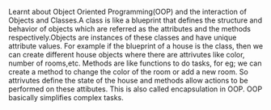 Learnt about Object Oriented Programming(OOP) and the interaction of Objects and Classes.A class is like a blueprint that defines the structure and behavior of objects which are referred as the attributes and the methods respectively.Objects are instances of these classes and have unique attribute values. For example if the blueprint of a house is the class, then we can create different house objects where there are attrivutes like color, number of rooms,etc. Methods are like functions to do tasks, for eg; we can create a method to change the color of the room or add a new room. So attrivutes define the state of the house and methods allow actions to be performed on these attibutes. This is also called encapsulation in OOP. OOP basically simplifies complex tasks. 
